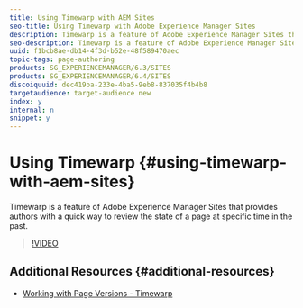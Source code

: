 ```yaml
---
title: Using Timewarp with AEM Sites
seo-title: Using Timewarp with Adobe Experience Manager Sites
description: Timewarp is a feature of Adobe Experience Manager Sites that provides authors with a quick way to review the state of a page at specific time in the past.
seo-description: Timewarp is a feature of Adobe Experience Manager Sites that provides authors with a quick way to review the state of a page at specific time in the past.
uuid: f1bcb8ae-db14-4f3d-b52e-48f589470aec
topic-tags: page-authoring
products: SG_EXPERIENCEMANAGER/6.3/SITES
products: SG_EXPERIENCEMANAGER/6.4/SITES
discoiquuid: dec419ba-233e-4ba5-9eb8-837035f4b4b8
targetaudience: target-audience new
index: y
internal: n
snippet: y
---
```


# Using Timewarp {#using-timewarp-with-aem-sites}

Timewarp is a feature of Adobe Experience Manager Sites that provides authors with a quick way to review the state of a page at specific time in the past.

>[!VIDEO](https://video.tv.adobe.com/v/17453/?quality=9)

## Additional Resources {#additional-resources}

* [Working with Page Versions - Timewarp](https://helpx.adobe.com/experience-manager/6-5/sites/authoring/using/working-with-page-versions.html#Timewarp)

